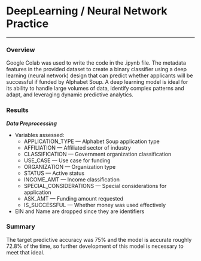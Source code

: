 # DeepLearning / Neural Network Practice
________________________________________________________________
### Overview
Google Colab was used to write the code in the .ipynb file. The metadata features in the provided dataset to create a binary classifier using a deep learning (neural network) design that can predict whether applicants will be successful if funded by Alphabet Soup. A deep learning model is ideal for its ability to handle large volumes of data, identify complex patterns and adapt, and leveraging dynamic predictive analytics.

### Results
**_Data Preprocessing_**
* Variables assessed:
    - APPLICATION_TYPE — Alphabet Soup application type
    - AFFILIATION — Affiliated sector of industry
    - CLASSIFICATION — Government organization classification
    - USE_CASE — Use case for funding
    - ORGANIZATION — Organization type
    - STATUS — Active status
    - INCOME_AMT — Income classification
    - SPECIAL_CONSIDERATIONS — Special considerations for application
    - ASK_AMT — Funding amount requested
    - IS_SUCCESSFUL — Whether money was used effectively
* EIN and Name are dropped since they are identifiers

### Summary
The target predictive accuracy was 75% and the model is accurate roughly 72.8% of the time, so further development of this model is necessary to meet that ideal.
